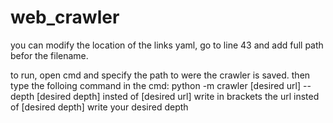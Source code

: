 # web_crawler
you can modify the location of the links yaml,
go to line 43 and add full path befor the filename.

to run, open cmd and specify the path to were the crawler is saved.
then type the folloing command in the cmd:
python -m crawler [desired url] --depth [desired depth]
insted of [desired url] write in brackets the url
insted of [desired depth] write your desired depth
